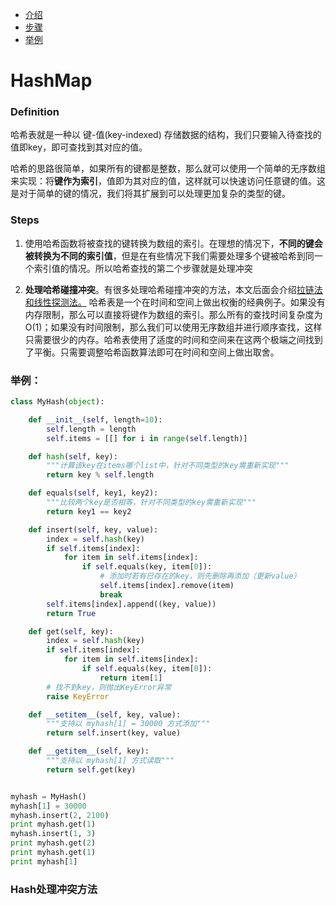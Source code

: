 - [介绍](#definition)
- [步骤](#steps)
- [举例](#举例)

# HashMap 

### Definition 
哈希表就是一种以 键-值(key-indexed) 存储数据的结构，我们只要输入待查找的值即key，即可查找到其对应的值。

哈希的思路很简单，如果所有的键都是整数，那么就可以使用一个简单的无序数组来实现：将**键作为索引**，值即为其对应的值，这样就可以快速访问任意键的值。这是对于简单的键的情况，我们将其扩展到可以处理更加复杂的类型的键。

### Steps
1. 使用哈希函数将被查找的键转换为数组的索引。在理想的情况下，**不同的键会被转换为不同的索引值**，但是在有些情况下我们需要处理多个键被哈希到同一个索引值的情况。所以哈希查找的第二个步骤就是处理冲突

2. **处理哈希碰撞冲突**。有很多处理哈希碰撞冲突的方法，本文后面会介绍[拉链法和线性探测法。](#hash处理冲突方法)
哈希表是一个在时间和空间上做出权衡的经典例子。如果没有内存限制，那么可以直接将键作为数组的索引。那么所有的查找时间复杂度为O(1)；如果没有时间限制，那么我们可以使用无序数组并进行顺序查找，这样只需要很少的内存。哈希表使用了适度的时间和空间来在这两个极端之间找到了平衡。只需要调整哈希函数算法即可在时间和空间上做出取舍。

### 举例：

```Python
class MyHash(object):

    def __init__(self, length=10):
        self.length = length
        self.items = [[] for i in range(self.length)]

    def hash(self, key):
        """计算该key在items哪个list中，针对不同类型的key需重新实现"""
        return key % self.length

    def equals(self, key1, key2):
        """比较两个key是否相等，针对不同类型的key需重新实现"""
        return key1 == key2

    def insert(self, key, value):
        index = self.hash(key)
        if self.items[index]:
            for item in self.items[index]:
                if self.equals(key, item[0]):
                    # 添加时若有已存在的key，则先删除再添加（更新value）
                    self.items[index].remove(item)
                    break
        self.items[index].append((key, value))
        return True

    def get(self, key):
        index = self.hash(key)
        if self.items[index]:
            for item in self.items[index]:
                if self.equals(key, item[0]):
                    return item[1]
        # 找不到key，则抛出KeyError异常
        raise KeyError

    def __setitem__(self, key, value):
        """支持以 myhash[1] = 30000 方式添加"""
        return self.insert(key, value)

    def __getitem__(self, key):
        """支持以 myhash[1] 方式读取"""    
        return self.get(key)


myhash = MyHash()
myhash[1] = 30000
myhash.insert(2, 2100)
print myhash.get(1)
myhash.insert(1, 3)
print myhash.get(2)
print myhash.get(1)
print myhash[1]

```

### Hash处理冲突方法
